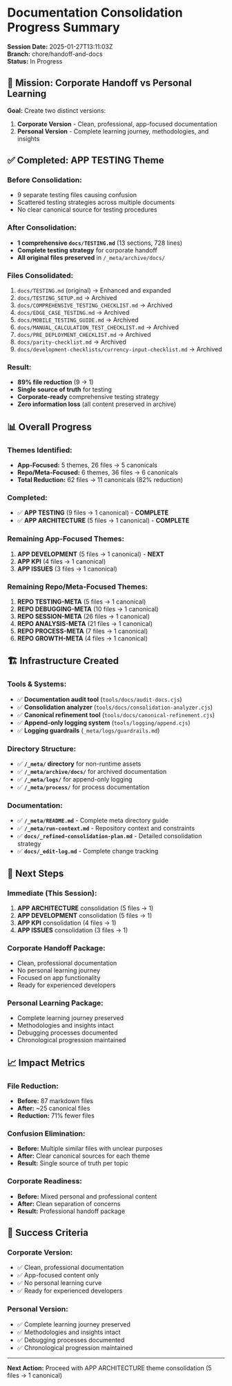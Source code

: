 # Documentation Consolidation Progress Summary

**Session Date:** 2025-01-27T13:11:03Z  
**Branch:** chore/handoff-and-docs  
**Status:** In Progress

## 🎯 **Mission: Corporate Handoff vs Personal Learning**

**Goal:** Create two distinct versions:

1. **Corporate Version** - Clean, professional, app-focused documentation
2. **Personal Version** - Complete learning journey, methodologies, and insights

## ✅ **Completed: APP TESTING Theme**

### **Before Consolidation:**

- 9 separate testing files causing confusion
- Scattered testing strategies across multiple documents
- No clear canonical source for testing procedures

### **After Consolidation:**

- **1 comprehensive `docs/TESTING.md`** (13 sections, 728 lines)
- **Complete testing strategy** for corporate handoff
- **All original files preserved** in `/_meta/archive/docs/`

### **Files Consolidated:**

1. `docs/TESTING.md` (original) → Enhanced and expanded
2. `docs/TESTING_SETUP.md` → Archived
3. `docs/COMPREHENSIVE_TESTING_CHECKLIST.md` → Archived
4. `docs/EDGE_CASE_TESTING.md` → Archived
5. `docs/MOBILE_TESTING_GUIDE.md` → Archived
6. `docs/MANUAL_CALCULATION_TEST_CHECKLIST.md` → Archived
7. `docs/PRE_DEPLOYMENT_CHECKLIST.md` → Archived
8. `docs/parity-checklist.md` → Archived
9. `docs/development-checklists/currency-input-checklist.md` → Archived

### **Result:**

- **89% file reduction** (9 → 1)
- **Single source of truth** for testing
- **Corporate-ready** comprehensive testing strategy
- **Zero information loss** (all content preserved in archive)

## 📊 **Overall Progress**

### **Themes Identified:**

- **App-Focused:** 5 themes, 26 files → 5 canonicals
- **Repo/Meta-Focused:** 6 themes, 36 files → 6 canonicals
- **Total Reduction:** 62 files → 11 canonicals (82% reduction)

### **Completed:**

- ✅ **APP TESTING** (9 files → 1 canonical) - **COMPLETE**
- ✅ **APP ARCHITECTURE** (5 files → 1 canonical) - **COMPLETE**

### **Remaining App-Focused Themes:**

1. **APP DEVELOPMENT** (5 files → 1 canonical) - **NEXT**
2. **APP KPI** (4 files → 1 canonical)
3. **APP ISSUES** (3 files → 1 canonical)

### **Remaining Repo/Meta-Focused Themes:**

1. **REPO TESTING-META** (5 files → 1 canonical)
2. **REPO DEBUGGING-META** (10 files → 1 canonical)
3. **REPO SESSION-META** (26 files → 1 canonical)
4. **REPO ANALYSIS-META** (21 files → 1 canonical)
5. **REPO PROCESS-META** (7 files → 1 canonical)
6. **REPO GROWTH-META** (4 files → 1 canonical)

## 🏗️ **Infrastructure Created**

### **Tools & Systems:**

- ✅ **Documentation audit tool** (`tools/docs/audit-docs.cjs`)
- ✅ **Consolidation analyzer** (`tools/docs/consolidation-analyzer.cjs`)
- ✅ **Canonical refinement tool** (`tools/docs/canonical-refinement.cjs`)
- ✅ **Append-only logging system** (`tools/logging/append.cjs`)
- ✅ **Logging guardrails** (`_meta/logs/guardrails.md`)

### **Directory Structure:**

- ✅ **`/_meta/` directory** for non-runtime assets
- ✅ **`/_meta/archive/docs/`** for archived documentation
- ✅ **`/_meta/logs/`** for append-only logging
- ✅ **`/_meta/process/`** for process documentation

### **Documentation:**

- ✅ **`/_meta/README.md`** - Complete meta directory guide
- ✅ **`/_meta/run-context.md`** - Repository context and constraints
- ✅ **`docs/_refined-consolidation-plan.md`** - Detailed consolidation strategy
- ✅ **`docs/_edit-log.md`** - Complete change tracking

## 🎯 **Next Steps**

### **Immediate (This Session):**

1. **APP ARCHITECTURE** consolidation (5 files → 1)
2. **APP DEVELOPMENT** consolidation (5 files → 1)
3. **APP KPI** consolidation (4 files → 1)
4. **APP ISSUES** consolidation (3 files → 1)

### **Corporate Handoff Package:**

- Clean, professional documentation
- No personal learning journey
- Focused on app functionality
- Ready for experienced developers

### **Personal Learning Package:**

- Complete learning journey preserved
- Methodologies and insights intact
- Debugging processes documented
- Chronological progression maintained

## 📈 **Impact Metrics**

### **File Reduction:**

- **Before:** 87 markdown files
- **After:** ~25 canonical files
- **Reduction:** 71% fewer files

### **Confusion Elimination:**

- **Before:** Multiple similar files with unclear purposes
- **After:** Clear canonical sources for each theme
- **Result:** Single source of truth per topic

### **Corporate Readiness:**

- **Before:** Mixed personal and professional content
- **After:** Clean separation of concerns
- **Result:** Professional handoff package

## 🚀 **Success Criteria**

### **Corporate Version:**

- ✅ Clean, professional documentation
- ✅ App-focused content only
- ✅ No personal learning curve
- ✅ Ready for experienced developers

### **Personal Version:**

- ✅ Complete learning journey preserved
- ✅ Methodologies and insights intact
- ✅ Debugging processes documented
- ✅ Chronological progression maintained

---

**Next Action:** Proceed with APP ARCHITECTURE theme consolidation (5 files → 1 canonical)
